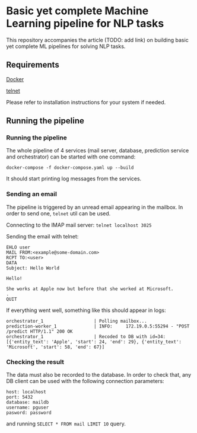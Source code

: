 # Basic yet complete Machine Learning pipeline for NLP tasks

This repository accompanies the article
(TODO: add link)
on building basic yet complete ML pipelines for solving NLP tasks.

## Requirements

[Docker](https://www.docker.com/)

[telnet](https://www.unix.com/man-page/linux/1/telnet/)

Please refer to installation instructions for your system if needed.

## Running the pipeline

### Running the pipeline

The whole pipeline of 4 services (mail server, database, prediction service and orchestrator) can be started with one command:

`docker-compose -f docker-compose.yaml up --build`

It should start printing log messages from the services.

### Sending an email

The pipeline is triggered by an unread email appearing in the mailbox. In order to send one, `telnet` util can be used.

Connecting to the IMAP mail server:
`telnet localhost 3025`

Sending the email with telnet:
```
EHLO user
MAIL FROM:<example@some-domain.com>
RCPT TO:<user>
DATA
Subject: Hello World
 
Hello!

She works at Apple now but before that she worked at Microsoft.
.
QUIT
```

If everything went well, something like this should appear in logs:
```
orchestrator_1                   | Polling mailbox...
prediction-worker_1              | INFO:     172.19.0.5:55294 - "POST /predict HTTP/1.1" 200 OK
orchestrator_1                   | Recoded to DB with id=34: [{'entity_text': 'Apple', 'start': 24, 'end': 29}, {'entity_text': 'Microsoft', 'start': 58, 'end': 67}]
```

### Checking the result

The data must also be recorded to the database.
In order to check that, any DB client can be used with the following connection parameters:
```
host: localhost
port: 5432
database: maildb
username: pguser
pasword: password
```

and running `SELECT * FROM mail LIMIT 10` query.